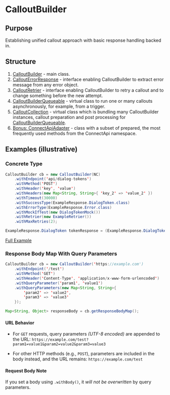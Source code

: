 # CalloutBuilder

## Purpose

Establishing unified callout approach with basic response handling backed in.

## Structure

1. [CalloutBuilder](CalloutBuilder.cls) - main class.
2. [CalloutErrorResponse](CalloutErrorResponse.cls) - interface enabling CalloutBuilder to extract error message from any error object.
3. [CalloutRetrier](CalloutRetrier.cls) - interface enabling CalloutBuilder to retry a callout and to change something before the new attempt.
4. [CalloutBuilderQueueable](CalloutBuilderQueueable.cls) - virtual class to run one or many callouts asynchronously, for example, from a trigger.
5. [CalloutCollection](CalloutCollection.cls) - virtual class which is bundling many CalloutBuilder instances, callout preparation and post processing for [CalloutBuilderQueueable](CalloutCollection.cls).
6. [Bonus: ConnectApiAdapter](ConnectApiAdapter.cls) - class with a subset of prepared, the most frequently used methods from the ConnectApi namespace.

## Examples (illustrative)

### Concrete Type

```Java (Apex)
CalloutBuilder cb = new CalloutBuilder(NC)
    .withEndpoint('api/dialog-tokens')
    .withMethod('POST')
    .withHeader('key', 'value')
    .withHeaders(new Map<String, String>{ 'key_2' => 'value_2' })
    .withTimeout(30000)
    .withSuccessType(ExampleResponse.DialogToken.class)
    .withErrorType(ExampleResponse.Error.class)
    .withMockIfTest(new DialogTokenMock())
    .withRetrier(new ExampleRetrier())
    .withMaxRetries(2);

ExampleResponse.DialogToken tokenResponse = (ExampleResponse.DialogToken)cb.getTypedResponseBody();
```

[Full Example](example/ExampleApi.cls)

### Response Body Map With Query Parameters

```Java (Apex)
CalloutBuilder cb = new CalloutBuilder('https://example.com')
    .withEndpoint('/test')
    .withMethod('GET')
    .withHeader('Content-Type', 'application/x-www-form-urlencoded')
    .withQueryParameter('param1', 'value1')
    .withQueryParameters(new Map<String, String>{
        'param2' => 'value2',
        'param3' => 'value3'
    });

Map<String, Object> responseBody = cb.getResponseBodyMap();
```

#### URL Behavior

- For `GET` requests, query parameters _(UTF-8 encoded)_ are appended to the URL: `https://example.com/test?param1=value1&param2=value2&param3=value3`

- For other HTTP methods (e.g., `POST`), parameters are included in the body instead, and the URL remains: `https://example.com/test`

#### Request Body Note 

If you set a body using `.withBody()`, it _will not be overwritten_ by query parameters.
